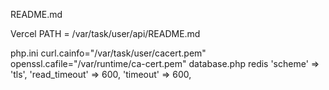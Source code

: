 README.md

Vercel PATH = /var/task/user/api/README.md

php.ini
	curl.cainfo="/var/task/user/cacert.pem"
	openssl.cafile="/var/runtime/ca-cert.pem"
database.php redis
            'scheme' => 'tls',
            'read_timeout' => 600,
            'timeout' => 600,